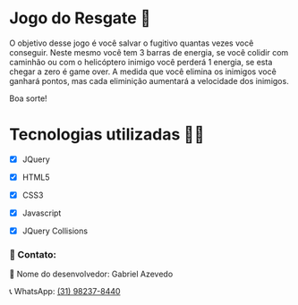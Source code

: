 # Jogo do Resgate :man:



O objetivo desse jogo é você salvar o fugitivo quantas vezes você conseguir. Neste mesmo você tem 3 barras de energia, se você colidir com caminhão ou com o helicóptero inimigo você perderá 1 energia, se esta chegar a zero é game over. A medida que você elimina os inimigos você ganhará pontos, mas cada eliminição aumentará a velocidade dos inimigos.

Boa sorte!



#  Tecnologias utilizadas :man_technologist:

- [x] JQuery
- [x] HTML5
- [x] CSS3
- [x] Javascript
- [x] JQuery Collisions



### 📑 Contato:

📛 Nome do desenvolvedor: Gabriel Azevedo

📞 WhatsApp: [(31) 98237-8440](http://wa.me/5531982378440)
